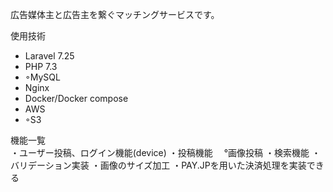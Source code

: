 広告媒体主と広告主を繋ぐマッチングサービスです。

使用技術
* Laravel 7.25
* PHP 7.3
* ◦MySQL
* Nginx 
* Docker/Docker compose
* AWS
* ◦S3


機能一覧<br>
・ユーザー投稿、ログイン機能(device)
・投稿機能
　°画像投稿
・検索機能
・バリデーション実装
・画像のサイズ加工
・PAY.JPを用いた決済処理を実装できる
